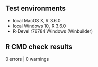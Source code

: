 ## Test environments
* local MacOS X, R 3.6.0
* local Windows 10, R 3.6.0
* R-Devel r76784 Windows (Winbuilder) 

## R CMD check results
0 errors | 0 warnings

